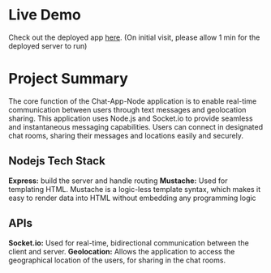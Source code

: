 # Live Demo

Check out the deployed app [here](https://chat-app-node-gi9f.onrender.com/).
(On initial visit, please allow 1 min for the deployed server to run)

# Project Summary

The core function of the Chat-App-Node application is to enable real-time communication between users through text messages and geolocation sharing. This application uses Node.js and Socket.io to provide seamless and instantaneous messaging capabilities. Users can connect in designated chat rooms, sharing their messages and locations easily and securely.

## Nodejs Tech Stack

**Express:** build the server and handle routing
**Mustache:** Used for templating HTML. Mustache is a logic-less template syntax, which makes it easy to render data into HTML without embedding any programming logic

## APIs

**Socket.io:** Used for real-time, bidirectional communication between the client and server.
**Geolocation:** Allows the application to access the geographical location of the users, for sharing in the chat rooms.
